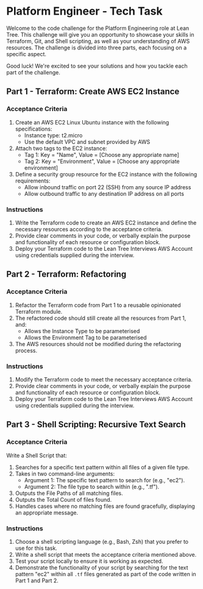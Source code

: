 # Platform Engineer - Tech Task

Welcome to the code challenge for the Platform Engineering role at Lean Tree. This challenge will give you an opportunity to showcase your skills in Terraform, Git, and Shell scripting, as well as your understanding of AWS resources. The challenge is divided into three parts, each focusing on a specific aspect.

Good luck! We're excited to see your solutions and how you tackle each part of the challenge.

## Part 1 - Terraform: Create AWS EC2 Instance

### Acceptance Criteria

1. Create an AWS EC2 Linux Ubuntu instance with the following specifications:
   - Instance type: t2.micro
   - Use the default VPC and subnet provided by AWS
2. Attach two tags to the EC2 instance:
   - Tag 1: Key = "Name", Value = [Choose any appropriate name]
   - Tag 2: Key = "Environment", Value = [Choose any appropriate environment]
3. Define a security group resource for the EC2 instance with the following requirements:
   - Allow inbound traffic on port 22 (SSH) from any source IP address
   - Allow outbound traffic to any destination IP address on all ports

### Instructions

1. Write the Terraform code to create an AWS EC2 instance and define the necessary resources according to the acceptance criteria.
2. Provide clear comments in your code, or verbally explain the purpose and functionality of each resource or configuration block.
3. Deploy your Terraform code to the Lean Tree Interviews AWS Account using credentials supplied during the interview.

## Part 2 - Terraform: Refactoring

### Acceptance Criteria

1. Refactor the Terraform code from Part 1 to a reusable opinionated Terraform module.
2. The refactored code should still create all the resources from Part 1, and:
   - Allows the Instance Type to be parameterised
   - Allows the Environment Tag to be parameterised
3. The AWS resources should not be modified during the refactoring process.

### Instructions

1. Modify the Terraform code to meet the necessary acceptance criteria.
2. Provide clear comments in your code, or verbally explain the purpose and functionality of each resource or configuration block.
3. Deploy your Terraform code to the Lean Tree Interviews AWS Account using credentials supplied during the interview.

## Part 3 - Shell Scripting: Recursive Text Search

### Acceptance Criteria

Write a Shell Script that:

1. Searches for a specific text pattern within all files of a given file type.
2. Takes in two command-line arguments:
   - Argument 1: The specific text pattern to search for (e.g., "ec2").
   - Argument 2: The file type to search within (e.g., ".tf").
3. Outputs the File Paths of all matching files.
4. Outputs the Total Count of files found.
5. Handles cases where no matching files are found gracefully, displaying an appropriate message.

### Instructions

1. Choose a shell scripting language (e.g., Bash, Zsh) that you prefer to use for this task.
2. Write a shell script that meets the acceptance criteria mentioned above.
3. Test your script locally to ensure it is working as expected.
4. Demonstrate the functionality of your script by searching for the text pattern "ec2" within all `.tf` files generated as part of the code written in Part 1 and Part 2.
